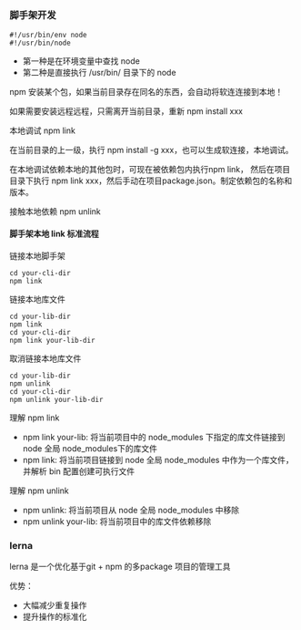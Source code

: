 ##

### 脚手架开发

```
#!/usr/bin/env node
#!/usr/bin/node
```
+ 第一种是在环境变量中查找 node
+ 第二种是直接执行 /usr/bin/ 目录下的 node


npm 安装某个包，如果当前目录存在同名的东西，会自动将软连连接到本地！

如果需要安装远程远程，只需离开当前目录，重新 npm install xxx

本地调试 npm link

在当前目录的上一级，执行 npm install -g xxx，也可以生成软连接，本地调试。

在本地调试依赖本地的其他包时，可现在被依赖包内执行npm link， 然后在项目目录下执行 npm link xxx，然后手动在项目package.json。制定依赖包的名称和版本。

接触本地依赖 npm unlink

#### 脚手架本地 link 标准流程

链接本地脚手架

```
cd your-cli-dir
npm link
```

链接本地库文件

```
cd your-lib-dir
npm link
cd your-cli-dir
npm link your-lib-dir
```

取消链接本地库文件

```
cd your-lib-dir
npm unlink
cd your-cli-dir
npm unlink your-lib-dir
```

理解 npm link
+ npm link your-lib: 将当前项目中的 node_modules 下指定的库文件链接到 node 全局 node_modules下的库文件
+ npm link: 将当前项目链接到 node 全局 node_modules 中作为一个库文件，并解析 bin 配置创建可执行文件

理解 npm unlink
+ npm unlink: 将当前项目从 node 全局 node_modules 中移除
+ npm unlink your-lib: 将当前项目中的库文件依赖移除


### lerna

lerna 是一个优化基于git + npm 的多package 项目的管理工具

优势：
+ 大幅减少重复操作
+ 提升操作的标准化



